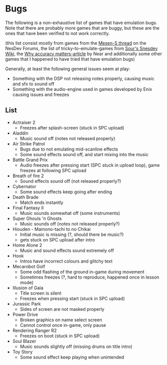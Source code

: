 
# Bugs

The following is a non-exhaustive list of games that have emulation bugs. Note that there are probably more games that are buggy, but these are the ones that have been verified to not work correctly.

(this list consist mostly from games from the [Mesen-S thread](http://forums.nesdev.com/viewtopic.php?f=12&t=18658) on the NesDev Forums, the list of tricky-to-emulate-games from [Sour's Snesdev Wiki](https://snesdev.mesen.ca/wiki/index.php?title=Tricky-to-emulate_games), the [Why accuracy matters-article](https://floating.muncher.se/byuu/accuracy/) by Near and additionally some other games that I happened to have tried that have emulation bugs)

Generally, at least the following general issues seem at play:
- Something with the DSP not releasing notes properly, causing music and sfx to sound off
- Something with the audio-engine used in games developed by Enix causing issues and freezes

## List

- Actraiser 2
  - Freezes after splash-screen (stuck in SPC upload)
- Aladdin
  - Music sound off (notes not released properly)
- Air Strike Patrol
  - Bugs due to not emulating mid-scanline effects
  - Some sound effects sound off, and start mixing into the music
- Battle Grand Prix
  - Audio freezes after pressing start (SPC stuck in upload loop), game freezes at following SPC upload
- Breath of fire 2
  - Sound effects sound off (not released properly?)
- Cybernator
  - Some sound effects keep going after ending
- Death Brade
  - Match ends instantly
- Final Fantasy II
  - Music sounds somewhat off (some instruments)
- Super Ghouls 'n Ghosts
  - Music sounds off (notes not released properly?)
- Hiouden - Mamono-tachi to no Chikai
  - Initial music is missing (?, should there be music?)
  - gets stuck on SPC upload after intro
- Home Alone 2
  - Music and sound effects sound extremely off
- Hook
  - Intros have incorrect colours and glitchy text
- Mecarobot Golf
  - Some odd flashing of the ground in-game during movement
  - Sometimes freezes (?, hard to reproduce, happened once in lesson mode)
- Illusion of Gaia
  - Title screen is silent
  - Freezes when pressing start (stuck in SPC upload)  
- Jurassic Park
  - Sides of screen are not masked properly
- Power Drive
  - Broken graphics on name select screen
  - Cannot control once in-game, only pause
- Rendering Ranger R2
  - Freezes on boot (stuck in SPC upload)
- Soul Blazer
  - Music sounds slightly off (missing drums on title intro)
- Toy Story
  - Some sound effect keep playing when unintended
